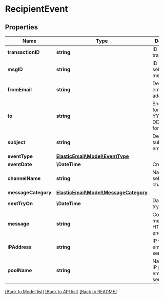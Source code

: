 # RecipientEvent

## Properties
Name | Type | Description | Notes
------------ | ------------- | ------------- | -------------
**transactionID** | **string** | ID number of transaction | [optional] 
**msgID** | **string** | ID number of selected message. | [optional] 
**fromEmail** | **string** | Default From: email address. | [optional] 
**to** | **string** | Ending date for search in YYYY-MM-DDThh:mm:ss format. | [optional] 
**subject** | **string** | Default subject of email. | [optional] 
**eventType** | [**ElasticEmail\Model\EventType**](EventType.md) |  | [optional] 
**eventDate** | **\DateTime** | Creation date | [optional] 
**channelName** | **string** | Name of selected channel. | [optional] 
**messageCategory** | [**ElasticEmail\Model\MessageCategory**](MessageCategory.md) |  | [optional] 
**nextTryOn** | **\DateTime** | Date of next try | [optional] 
**message** | **string** | Content of message, HTML encoded | [optional] 
**iPAddress** | **string** | IP which this email was sent through | [optional] 
**poolName** | **string** | Name of an IP pool this email was sent through | [optional] 

[[Back to Model list]](../README.md#documentation-for-models) [[Back to API list]](../README.md#documentation-for-api-endpoints) [[Back to README]](../README.md)


